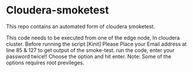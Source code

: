 # Cloudera-smoketest
This repo contains an automated form of cloudera smoketest.

This code needs to be executed from one of the edge node, In cloudera cluster.
Before running the script [Kinit]
Please Place your Email address at line 85 & 127 to get output of the smoke-test.
run the code, 
enter your password twice!!
Choose the option and hit enter.
Note: Some of the options requires root previleges.
